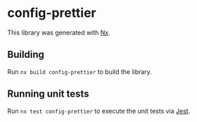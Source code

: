 # config-prettier

This library was generated with [Nx](https://nx.dev).

## Building

Run `nx build config-prettier` to build the library.

## Running unit tests

Run `nx test config-prettier` to execute the unit tests via [Jest](https://jestjs.io).
